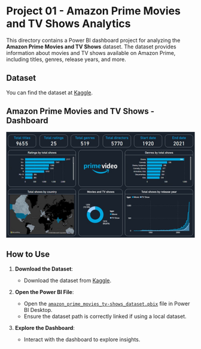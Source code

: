 # Project 01 - Amazon Prime Movies and TV Shows Analytics

This directory contains a Power BI dashboard project for analyzing the **Amazon Prime Movies and TV Shows** dataset. The dataset provides information about movies and TV shows available on Amazon Prime, including titles, genres, release years, and more.


## Dataset

You can find the dataset at [Kaggle](https://www.kaggle.com/datasets/shivamb/amazon-prime-movies-and-tv-shows/data).


## Amazon Prime Movies and TV Shows - Dashboard

![Here is a screenshot of the dashboard ](https://github.com/charbitz/powerbi_analytics/blob/main/Project%2001%20-%20Amazon%20Prime%20Movies%20and%20TV-shows/dashboard_screenshot.jpg)


## How to Use

1. **Download the Dataset**:
   - Download the dataset from [Kaggle](https://www.kaggle.com/datasets/shivamb/amazon-prime-movies-and-tv-shows/data).

2. **Open the Power BI File**:
   - Open the [`amazon_prime_movies_tv-shows_dataset.pbix`](https://github.com/charbitz/powerbi_analytics/blob/main/Project%2001%20-%20Amazon%20Prime%20Movies%20and%20TV-shows/amazon_prime_movies_tv-shows_dataset.pbix) file in Power BI Desktop.
   - Ensure the dataset path is correctly linked if using a local dataset.

3. **Explore the Dashboard**:
   - Interact with the dashboard to explore insights.

